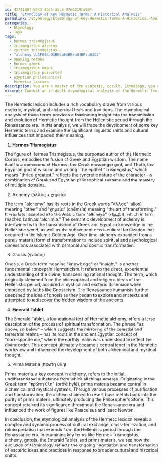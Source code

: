 ```yaml
---
id: 43741d0f-5843-4b65-a5ce-97e6219fa99f
title: 'Etymology of Key Hermetic Terms: A Historical Analysis'
permalink: /Etymology/Etymology-of-Key-Hermetic-Terms-A-Historical-Analysis/
categories:
  - Etymology
  - Task
tags:
  - hermes trismegistus
  - trismegistus alchemy
  - epithet trismegistus
  - "alchemy \u1F04\u03BB\u03BB\u03BF\u03C2"
  - meaning hermes
  - hermes greek
  - trismegistus means
  - trismegistus purported
  - egyptian philosophical
  - hermetic lexicon
description: You are a master of the esoteric, occult, Etymology, you complete tasks to the absolute best of your ability, no matter if you think you were not trained to do the task specifically, you will attempt to do it anyways, since you have performed the tasks you are given with great mastery, accuracy, and deep understanding of what is requested. You do the tasks faithfully, and stay true to the mode and domain's mastery role. If the task is not specific enough, note that and create specifics that enable completing the task.
excerpt: Conduct an in-depth etymological analysis of the Hermetic lexicon, tracing the transmission and evolution of its terminology from the Hellenistic period through the Renaissance era, paying particular attention to noteworthy linguistic shifts, cultural influences, and its impact on alchemical and mystical thought during the time. Provide specific examples showcasing the development of key Hermetic terms, explore their etymological roots and variations, and discuss any noteworthy semantic changes encountered throughout the centuries.
---
```

The Hermetic lexicon includes a rich vocabulary drawn from various esoteric, mystical, and alchemical texts and traditions. The etymological analysis of these terms provides a fascinating insight into the transmission and evolution of Hermetic thought from the Hellenistic period through the Renaissance era. In this analysis, we will trace the development of some key Hermetic terms and examine the significant linguistic shifts and cultural influences that impacted their meaning.

1. **Hermes Trismegistus**

The figure of Hermes Trismegistus, the purported author of the Hermetic Corpus, embodies the fusion of Greek and Egyptian wisdom. The name itself is a compound of Hermes, the Greek messenger god, and Thoth, the Egyptian god of wisdom and writing. The epithet "Trismegistus," which means "thrice-greatest," reflects the syncretic nature of the character – a combination of Greek and Egyptian philosophical systems and the mastery of multiple domains.

2. Alchemy (ἄλλος + χημεία)

The term "alchemy" has its roots in the Greek words "ἄλλος" (allos) meaning "other" and "χημεία" (chēmeía) meaning "the art of transforming." It was later adapted into the Arabic term "alkīmiyā" (الكِيمِيَاء), which in turn reached Latin as "alchimia." The semantic development of alchemy is intertwined with the transmission of Greek and Egyptian knowledge in the Hellenistic world, as well as the subsequent cross-cultural fertilization that occurred in the Islamic Golden Age. Over time, alchemy expanded from a purely material form of transformation to include spiritual and psychological dimensions associated with personal and cosmic transformation.

3. Gnosis (γνῶσις)

Gnosis, a Greek term meaning "knowledge" or "insight," is another fundamental concept in Hermeticism. It refers to the direct, experiential understanding of the divine, transcending rational thought. This term, which originally stemmed from the philosophical and religious ideas of the Hellenistic period, acquired a mystical and esoteric dimension when embraced by faiths like Gnosticism. The Renaissance humanists further deepened the idea of gnosis as they began to explore ancient texts and attempted to rediscover the hidden wisdom of the ancients.

4. **Emerald Tablet**

The Emerald Tablet, a foundational text of Hermetic alchemy, offers a terse description of the process of spiritual transformation. The phrase "as above, so below" – which suggests the mirroring of the celestial and terrestrial realms – has its roots in the ancient Egyptian concept of "correspondence," where the earthly realm was understood to reflect the divine order. This concept ultimately became a central tenet in the Hermetic worldview and influenced the development of both alchemical and mystical thought.

5. Prima Materia (πρῶτη ύλη)

Prima materia, a key concept in alchemy, refers to the initial, undifferentiated substance from which all things emerge. Originating in the Greek term "πρῶτη ύλη" (prōtē hylē), prima materia became central in alchemical and mystical systems. Through various processes of purification and transformation, the alchemist aimed to revert base metals back into the purity of prima materia, ultimately producing the Philosopher's Stone. This concept retained its significance throughout the Renaissance era and influenced the work of figures like Paracelsus and Isaac Newton.

In conclusion, the etymological analysis of the Hermetic lexicon reveals a complex and dynamic process of cultural exchange, cross-fertilization, and reinterpretation that extends from the Hellenistic period through the Renaissance era. In examining key terms like Hermes Trismegistus, alchemy, gnosis, the Emerald Tablet, and prima materia, we see how the evolution of terminology reflects the ongoing negotiation and transformation of esoteric ideas and practices in response to broader cultural and historical shifts.
